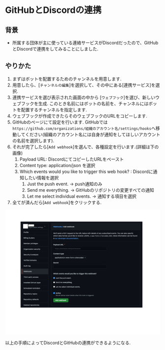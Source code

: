 # GitHubとDiscordの連携

## 背景
- 所属する団体が主に使っている連絡サービスがDiscordだったので、GitHubとDiscordで連携をしてみることにしました.

## やりかた
1. まずはボットを配置するためのチャンネルを用意します. 
2. 用意したら、[``チャンネルの編集``]を選択して、その中にある[連携サービス]を選択. 
3. 連携サービスを選び表示された画面の中から [``ウェブフック``]を選び、新しいウェブフックを生成. このとき名前にはボットの名前を、チャンネルにはボットを配置するチャンネルを指定します. 
4. ウェブフックが作成できたらそのウェブフックのURLをコピーします.
5. GitHubのページにて設定を行います. GitHubでは``https://github.com/organizations/組織のアカウント名/settings/hooks``へ移動してください(組織のアカウント名には自身が通知をしてほしいアカウントの名前を選択します). 
6. それが完了したら[``Add webhook``]を選んで、各種設定を行います.(詳細は下の画像)
   1. Payload URL: DiscordにてコピーしたURLをペースト
   2. Content type: application/json を選択
   3. Which events would you like to trigger this web hook? : Discordに通知したい情報を選択
      1. Just the push event. -> push通知のみ
      2. Send me everything. -> GitHubのリポジトリの変更すべての通知
      3. Let me select individual events. -> 通知する項目を選択
7. 全てが済んだら[``Add webhook``]をクリックする.

![GitHubの設定画面](./img/github-webhook-setting.png)

以上の手順によってDiscordとGitHubの連携ができるようになる. 

